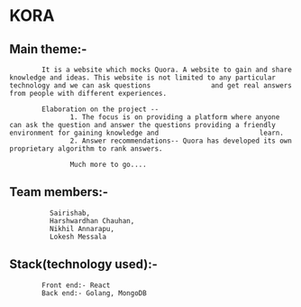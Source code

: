 # KORA

## Main theme:-
            It is a website which mocks Quora. A website to gain and share knowledge and ideas. This website is not limited to any particular technology and we can ask questions               and get real answers from people with different experiences.
            
            Elaboration on the project --
                   1. The focus is on providing a platform where anyone can ask the question and answer the questions providing a friendly environment for gaining knowledge and                         learn.
                   2. Answer recommendations-- Quora has developed its own proprietary algorithm to rank answers.
                   
                   Much more to go....                 
             
                        
            
## Team members:-
              Sairishab,
              Harshwardhan Chauhan, 
              Nikhil Annarapu,
              Lokesh Messala
              
## Stack(technology used):-
            Front end:- React
            Back end:- Golang, MongoDB
